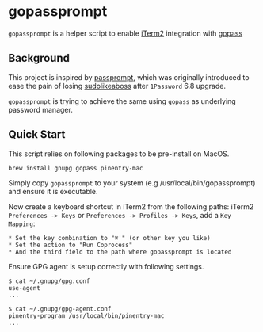 # gopassprompt

`gopassprompt` is a helper script to enable [iTerm2](https://iterm2.com/) integration with [gopass](https://github.com/gopasspw/gopass)

## Background

This project is inspired by
[passprompt](https://github.com/DanFreed/passprompt), which was originally
introduced to ease the pain of losing
[sudolikeaboss](https://github.com/ravenac95/sudolikeaboss) after `1Password`
6.8 upgrade.

`gopassprompt` is trying to achieve the same using `gopass` as underlying
password manager.

## Quick Start

This script relies on following packages to be pre-install on MacOS.

    brew install gnupg gopass pinentry-mac

Simply copy `gopassprompt` to your system (e.g /usr/local/bin/gopassprompt) and ensure it is executable.

Now create a keyboard shortcut in iTerm2 from the following paths: iTerm2
`Preferences -> Keys` or `Preferences -> Profiles -> Keys`, add a `Key Mapping`:

    * Set the key combination to "⌘'" (or other key you like)
    * Set the action to "Run Coprocess"
    * And the third field to the path where gopassprompt is located

Ensure GPG agent is setup correctly with following settings.

    $ cat ~/.gnupg/gpg.conf
    use-agent
    ...

    $ cat ~/.gnupg/gpg-agent.conf
    pinentry-program /usr/local/bin/pinentry-mac
    ...
